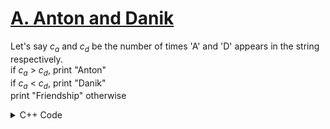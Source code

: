 # [A. Anton and Danik](https://codeforces.com/problemset/problem/734/A) <br>

Let's say $c_a$ and $c_d$ be the number of times 'A'  and 'D' appears in the string respectively. <br>
if $c_a$ > $c_d$, print "Anton" <br>
if $c_a$ < $c_d$, print "Danik" <br>
print "Friendship" otherwise <br>

<details>
<summary>C++ Code</summary>

```cpp
#include <bits/stdc++.h>

using namespace std;
using ll = long long;

#define fast_IO ios_base::sync_with_stdio(0), cin.tie(NULL);
#define all(x) x.begin(), x.end()

int main()
{
    fast_IO;
    int n;
    string s;
    cin >> n;
    cin >> s;
    int ca = count(all(s), 'A'), cd = count(all(s), 'D');
    if(ca > cd) cout << "Anton\n";
    else if(ca < cd) cout << "Danik\n";
    else cout << "Friendship\n";
    return 0;
}
```
</details>